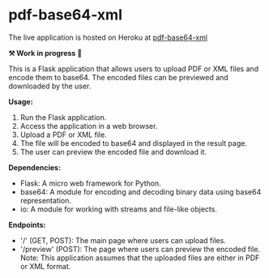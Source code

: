 # pdf-base64-xml

The live application is hosted on Heroku at [pdf-base64-xml](https://ddeveloper72-base64-topdf-1b37f4832a97.herokuapp.com/)

**⚒️ Work in progress 🚧**

This is a Flask application that allows users to upload PDF or XML files and encode them to base64. 
The encoded files can be previewed and downloaded by the user. 

**Usage:**
1. Run the Flask application.
2. Access the application in a web browser.
3. Upload a PDF or XML file.
4. The file will be encoded to base64 and displayed in the result page.
5. The user can preview the encoded file and download it.

**Dependencies:**
- Flask: A micro web framework for Python.
- base64: A module for encoding and decoding binary data using base64 representation.
- io: A module for working with streams and file-like objects.

**Endpoints:**
- '/' (GET, POST): The main page where users can upload files.
- '/preview' (POST): The page where users can preview the encoded file.
Note: This application assumes that the uploaded files are either in PDF or XML format.
